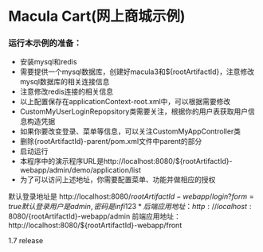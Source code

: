 # Macula Cart(网上商城示例)

### 运行本示例的准备：

* 安装mysql和redis
* 需要提供一个mysql数据库，创建好macula3和${rootArtifactId}，注意修改mysql数据库的相关连接信息
* 注意修改redis连接的相关信息
* 以上配置保存在applicationContext-root.xml中，可以根据需要修改
* CustomMyUserLoginRepopsitory类需要关注，根据你的用户表获取用户信息构造凭据
* 如果你要改变登录、菜单等信息，可以关注CustomMyAppController类
* 删除{rootArtifactId}-parent/pom.xml文件中parent的部分
* 启动运行
* 本程序中的演示程序URL是http://localhost:8080/${rootArtifactId}-webapp/admin/demo/application/list
* 为了可以访问上述地址，你需要配置菜单、功能并做相应的授权

默认登录地址是 http://localhost:8080/${rootArtifactId}-webapp/login?form=true
默认登录用户是 admin,密码是infi123*
后端应用地址：http://localhost:8080/${rootArtifactId}-webapp/admin
前端应用地址：http://localhost:8080/${rootArtifactId}-webapp/front

1.7 release
